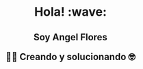 <h1 align='center'> Hola! :wave:</h1>
<h2 align='center'>
Soy Angel Flores
</p>
<p align='center'>👨‍💻 Creando y solucionando 🤓</p>
